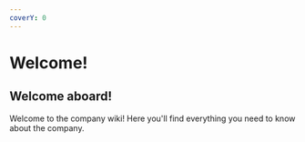 ```yaml
---
coverY: 0
---
```


# Welcome!

## Welcome aboard!

Welcome to the company wiki! Here you'll find everything you need to know about the company.
